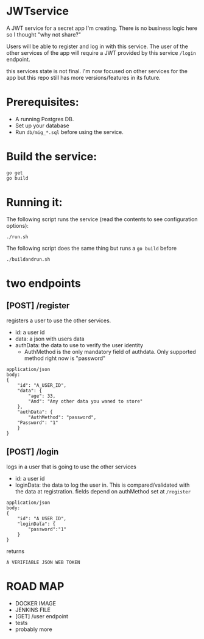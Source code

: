 # JWTservice
A JWT service for a secret app I'm creating. There is no business logic here so I thought "why not share?"

Users will be able to register and log in with this service. The user of the other services of the app will require a JWT provided by this service `/login` endpoint.

this services state is not final. I'm now focused on other services for the app but this repo still has more versions/features in its future. 

# Prerequisites:

- A running Postgres DB.
- Set up your database
- Run `db/mig_*.sql` before using the service.

# Build the service:

```
go get
go build
```

# Running it:

The following script runs the service (read the contents to see configuration options):
```
./run.sh
```

The following script does the same thing but runs a `go build` before 
```
./buildandrun.sh
```

# two endpoints 

## [POST] /register

registers a user to use the other services. 

- id: a user id  
- data: a json with users data  
- authData: the data to use to verify the user identity  
  - AuthMethod is the only mandatory field of authdata. Only supported method right now is "password"

```
application/json
body:
{
    "id": "A_USER_ID", 
    "data": {
        "age": 33,
        "And": "Any other data you waned to store"
    },
    "authData": {
        "AuthMethod": "password",
	"Password": "1"
    }
}
```

## [POST] /login

logs in a user that is going to use the other services

- id: a user id
- loginData: the data to log the user in. This is compared/validated with the data at registration. fields depend on authMethod set at `/register`

```
application/json
body:
{
    "id": "A_USER_ID",
    "loginData": {
        "password":"1"
    }
}
```
returns
```
A VERIFIABLE JSON WEB TOKEN
```

# ROAD MAP

- DOCKER IMAGE
- JENKINS FILE
- [GET] /user endpoint
- tests
- probably more
